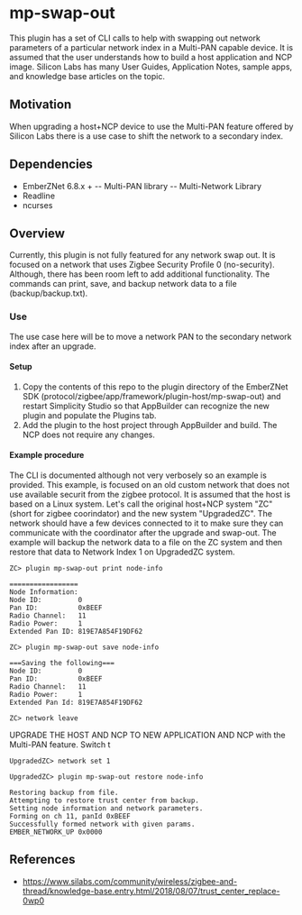 # mp-swap-out

This plugin has a set of CLI calls to help with swapping out network parameters of a particular network index in a Multi-PAN capable device. It is assumed that the user understands how to build a host application and NCP image. Silicon Labs has many User Guides, Application Notes, sample apps, and knowledge base articles on the topic.

## Motivation

When upgrading a host+NCP device to use the Multi-PAN feature offered by Silicon Labs there is a use case to shift the network to a secondary index.  

## Dependencies

-  EmberZNet 6.8.x +
-- Multi-PAN library
-- Multi-Network Library
- Readline
- ncurses

## Overview
Currently, this plugin is not fully featured for any network swap out. It is focused on a network that uses Zigbee Security Profile 0 (no-security). Although, there has been room left to add additional functionality. The commands can print, save, and backup network data to a file (backup/backup.txt).

### Use
The use case here will be to move a network PAN to the secondary network index after an upgrade.

#### Setup
1. Copy the contents of this repo to the plugin directory of the EmberZNet SDK (protocol/zigbee/app/framework/plugin-host/mp-swap-out) and restart Simplicity Studio so that AppBuilder can recognize the new plugin and populate the Plugins tab.
2. Add the plugin to the host project through AppBuilder and build. The NCP does not require any changes.

#### Example procedure
The CLI is documented although not very verbosely so an example is provided. This example, is focused on an old custom network that does not use available securit from the zigbee protocol. It is assumed that the host is based on a Linux system. Let's call the original host+NCP system "ZC" (short for zigbee coorindator) and the new system "UpgradedZC". The network should have a few devices connected to it to make sure they can communicate with the coordinator after the upgrade and swap-out. The example will backup the network data to a file on the ZC system and then restore that data to Network Index 1 on UpgradedZC system.

```
ZC> plugin mp-swap-out print node-info

================= 
Node Information: 
Node ID:         0
Pan ID:          0xBEEF
Radio Channel:   11
Radio Power:     1
Extended Pan ID: 819E7A854F19DF62

ZC> plugin mp-swap-out save node-info

===Saving the following===
Node ID:         0
Pan ID:          0xBEEF
Radio Channel:   11
Radio Power:     1
Extended Pan Id: 819E7A854F19DF62

ZC> network leave
```

UPGRADE THE HOST AND NCP TO NEW APPLICATION AND NCP with the Multi-PAN feature. Switch t

```
UpgradedZC> network set 1

UpgradedZC> plugin mp-swap-out restore node-info

Restoring backup from file.
Attempting to restore trust center from backup.
Setting node information and network parameters.
Forming on ch 11, panId 0xBEEF
Successfully formed network with given params.
EMBER_NETWORK_UP 0x0000

```

## References
- https://www.silabs.com/community/wireless/zigbee-and-thread/knowledge-base.entry.html/2018/08/07/trust_center_replace-0wp0
